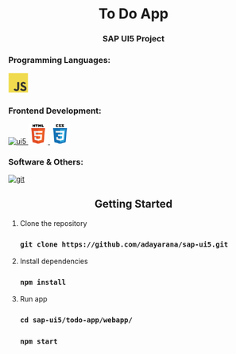 <h1 align="center">To Do App</h1>
<h3 align="center">SAP UI5 Project</h3>


<h3 align="left">Programming Languages:</h3>
<p align="left"> 

<a href="https://developer.mozilla.org/en-US/docs/Web/JavaScript" target="_blank"> <img src="https://raw.githubusercontent.com/devicons/devicon/master/icons/javascript/javascript-original.svg" alt="javascript" width="40" height="40"/> </a>

<h3 align="left">Frontend Development:</h3>
<p align="left"> 

<a href="https://sapui5.hana.ondemand.com/#/" target="_blank"> <img src="https://user-images.githubusercontent.com/748043/53291108-59af2b00-37ae-11e9-9490-375304574eeb.png" alt="ui5" width="40" height="40"/> </a> 
<a href="https://www.w3.org/html/" target="_blank"> <img src="https://raw.githubusercontent.com/devicons/devicon/master/icons/html5/html5-original-wordmark.svg" alt="html5" width="40" height="40"/> </a> 
<a href="https://www.w3schools.com/css/" target="_blank"> <img src="https://raw.githubusercontent.com/devicons/devicon/master/icons/css3/css3-original-wordmark.svg" alt="css3" width="40" height="40"/> </a> 

<h3 align="left">Software & Others:</h3>
<p align="left">

<a href="https://git-scm.com/" target="_blank"> <img src="https://www.vectorlogo.zone/logos/git-scm/git-scm-icon.svg" alt="git" width="40" height="40"/> </a> 

</p>

<h2 align="center">Getting Started</h2>

1. Clone the repository

    ### `git clone https://github.com/adayarana/sap-ui5.git`

2. Install dependencies

    ### `npm install`

3. Run app

    ### `cd sap-ui5/todo-app/webapp/`
    ### `npm start`
    